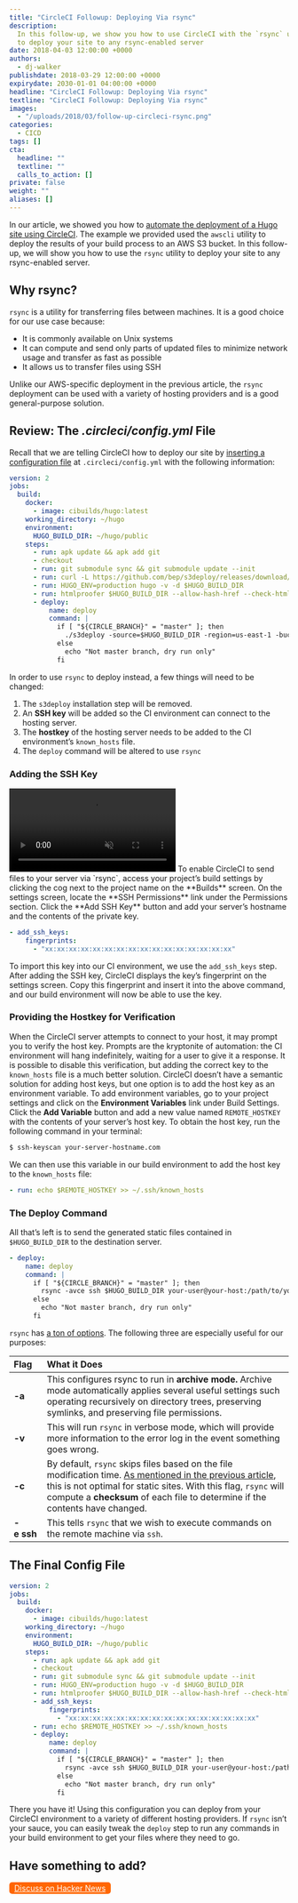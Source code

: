 ```yaml
---
title: "CircleCI Followup: Deploying Via rsync"
description:
  In this follow-up, we show you how to use CircleCI with the `rsync` utility
  to deploy your site to any rsync-enabled server
date: 2018-04-03 12:00:00 +0000
authors:
  - dj-walker
publishdate: 2018-03-29 12:00:00 +0000
expirydate: 2030-01-01 04:00:00 +0000
headline: "CircleCI Followup: Deploying Via rsync"
textline: "CircleCI Followup: Deploying Via rsync"
images:
  - "/uploads/2018/03/follow-up-circleci-rsync.png"
categories:
  - CICD
tags: []
cta:
  headline: ""
  textline: ""
  calls_to_action: []
private: false
weight: ""
aliases: []
---
```



In our article, we showed you how to [automate the deployment of a Hugo site using CircleCI](/blog/automate-deploy-w-circle-ci). The example we provided used the `awscli` utility to deploy the results of your build process to an AWS S3 bucket. In this follow-up, we will show you how to use the `rsync` utility to deploy your site to any rsync-enabled server.

## Why rsync?

`rsync` is a utility for transferring files between machines. It is a good choice for our use case because:

- It is commonly available on Unix systems
- It can compute and send only parts of updated files to minimize network usage and transfer as fast as possible
- It allows us to transfer files using SSH

Unlike our AWS-specific deployment in the previous article, the `rsync` deployment can be used with a variety of hosting providers and is a good general-purpose solution.

## Review: The _.circleci/config.yml_ File

Recall that we are telling CircleCI how to deploy our site by [inserting a configuration file](/blog/automate-deploy-w-circle-ci#configuring-your-deployment) at `.circleci/config.yml` with the following information:

```yaml
version: 2
jobs:
  build:
    docker:
      - image: cibuilds/hugo:latest
    working_directory: ~/hugo
    environment:
      HUGO_BUILD_DIR: ~/hugo/public
    steps:
      - run: apk update && apk add git
      - checkout
      - run: git submodule sync && git submodule update --init
      - run: curl -L https://github.com/bep/s3deploy/releases/download/v2.0.1/s3deploy_2.0.1_Linux-64bit.tar.gz | tar xvz
      - run: HUGO_ENV=production hugo -v -d $HUGO_BUILD_DIR
      - run: htmlproofer $HUGO_BUILD_DIR --allow-hash-href --check-html --empty-alt-ignore --disable-external
      - deploy:
          name: deploy
          command: |
            if [ "${CIRCLE_BRANCH}" = "master" ]; then
              ./s3deploy -source=$HUGO_BUILD_DIR -region=us-east-1 -bucket=dwalkr-hugo-demo -path=your-subfolder
            else
              echo "Not master branch, dry run only"
            fi
```

In order to use `rsync` to deploy instead, a few things will need to be changed:

1. The `s3deploy` installation step will be removed.
2. An **SSH key** will be added so the CI environment can connect to the hosting server.
3. The **hostkey** of the hosting server needs to be added to the CI environment’s `known_hosts` file.
4. The `deploy` command will be altered to use `rsync`

### Adding the SSH Key

<video playsinline="true" autoplay="true" muted="" loop="true">
    <source src="/video/circleci_add_ssh_key.webm" type="video/webm">
    <source src="/video/circleci_add_ssh_key.mp4" type="video/mp4">
</video>
To enable CircleCI to send files to your server via `rsync`, access your project’s build settings by clicking the cog next to the project name on the **Builds** screen. On the settings screen, locate the **SSH Permissions** link under the Permissions section. Click the **Add SSH Key** button and add your server’s hostname and the contents of the private key.

```yaml
- add_ssh_keys:
    fingerprints:
      - "xx:xx:xx:xx:xx:xx:xx:xx:xx:xx:xx:xx:xx:xx:xx:xx"
```

To import this key into our CI environment, we use the `add_ssh_keys` step. After adding the SSH key, CircleCI displays the key’s fingerprint on the settings screen. Copy this fingerprint and insert it into the above command, and our build environment will now be able to use the key.

### Providing the Hostkey for Verification

When the CircleCI server attempts to connect to your host, it may prompt you to verify the host key. Prompts are the kryptonite of automation: the CI environment will hang indefinitely, waiting for a user to give it a response. It is possible to disable this verification, but adding the correct key to the `known_hosts` file is a much better solution. CircleCI doesn’t have a semantic solution for adding host keys, but one option is to add the host key as an environment variable. To add environment variables, go to your project settings and click on the **Environment Variables** link under Build Settings. Click the **Add Variable** button and add a new value named `REMOTE_HOSTKEY` with the contents of your server’s host key. To obtain the host key, run the following command in your terminal:

```bash
$ ssh-keyscan your-server-hostname.com
```

We can then use this variable in our build environment to add the host key to the `known_hosts` file:

```yaml
- run: echo $REMOTE_HOSTKEY >> ~/.ssh/known_hosts
```

### The Deploy Command

All that’s left is to send the generated static files contained in `$HUGO_BUILD_DIR` to the destination server.

```yaml
- deploy:
    name: deploy
    command: |
      if [ "${CIRCLE_BRANCH}" = "master" ]; then
        rsync -avce ssh $HUGO_BUILD_DIR your-user@your-host:/path/to/your/website
      else
        echo "Not master branch, dry run only"
      fi
```

`rsync` has [a ton of options](https://ss64.com/bash/rsync_options.html). The following three are especially useful for our purposes:

| Flag            | What it Does                                                                                                                                                                                                                                                                                       |
| :-------------- | :------------------------------------------------------------------------------------------------------------------------------------------------------------------------------------------------------------------------------------------------------------------------------------------------- |
| **-a**          | This configures rsync to run in **archive mode.** Archive mode automatically applies several useful settings such operating recursively on directory trees, preserving symlinks, and preserving file permissions.                                                                                  |
| **-v**          | This will run `rsync` in verbose mode, which will provide more information to the error log in the event something goes wrong.                                                                                                                                                                     |
| **-c**          | By default, `rsync` skips files based on the file modification time. [As mentioned in the previous article](/blog/automate-deploy-w-circle-ci/), this is not optimal for static sites. With this flag, `rsync` will compute a **checksum** of each file to determine if the contents have changed. |
| **-e&nbsp;ssh** | This tells `rsync` that we wish to execute commands on the remote machine via `ssh`.                                                                                                                                                                                                               |

## The Final Config File

```yaml
version: 2
jobs:
  build:
    docker:
      - image: cibuilds/hugo:latest
    working_directory: ~/hugo
    environment:
      HUGO_BUILD_DIR: ~/hugo/public
    steps:
      - run: apk update && apk add git
      - checkout
      - run: git submodule sync && git submodule update --init
      - run: HUGO_ENV=production hugo -v -d $HUGO_BUILD_DIR
      - run: htmlproofer $HUGO_BUILD_DIR --allow-hash-href --check-html --empty-alt-ignore --disable-external
      - add_ssh_keys:
          fingerprints:
            - "xx:xx:xx:xx:xx:xx:xx:xx:xx:xx:xx:xx:xx:xx:xx:xx"
      - run: echo $REMOTE_HOSTKEY >> ~/.ssh/known_hosts
      - deploy:
          name: deploy
          command: |
            if [ "${CIRCLE_BRANCH}" = "master" ]; then
              rsync -avce ssh $HUGO_BUILD_DIR your-user@your-host:/path/to/your/website
            else
              echo "Not master branch, dry run only"
            fi
```

There you have it! Using this configuration you can deploy from your CircleCI environment to a variety of different hosting providers. If `rsync` isn’t your sauce, you can easily tweak the `deploy` step to run any commands in your build environment to get your files where they need to go.

## Have something to add?

<a style="background: #F60; display: inline-block; border-radius: 5px; color: white; padding: 2px 9px; font-size: 14px;" href="https://news.ycombinator.com/item?id=16710224">Discuss on Hacker News</a>
